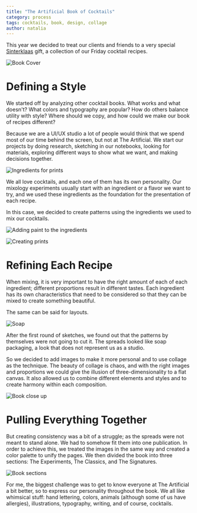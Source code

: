 ```yaml
---
title: "The Artificial Book of Cocktails"
category: process
tags: cocktails, book, design, collage
author: natalia
---
```


This year we decided to treat our clients and friends to a very special [Sinterklaas](/blog/2014/12/05/stnicholasday.html) gift, a collection of our Friday cocktail recipes.

![Book Cover](01-06-sinterklaas-book/cover.jpg)


# Defining a Style

We started off by analyzing other cocktail books. What works and what doesn't? What colors and typography are popular? How do others balance utility with style? Where should we copy, and how could we make our book of recipes different?

Because we are a UI/UX studio a lot of people would think that we spend most of our time behind the screen, but not at The Artificial. We start our projects by doing research, sketching in our notebooks, looking for materials, exploring different ways to show what we want, and making decisions together.

![Ingredients for prints](01-06-sinterklaas-book/fruits.jpg)

We all love cocktails, and each one of them has its own personality. Our mixology experiments usually start with an ingredient or a flavor we want to try, and we used these ingredients as the foundation for the presentation of each recipe.

In this case, we decided to create patterns using the ingredients we used to mix our cocktails.

![Adding paint to the ingredients](01-06-sinterklaas-book/painting.jpg)

![Creating prints](01-06-sinterklaas-book/impressions.jpg)

# Refining Each Recipe

When mixing, it is very important to have the right amount of each of each ingredient; different proportions result in different tastes. Each ingredient has its own characteristics that need to be considered so that they can be mixed to create something beautiful.

The same can be said for layouts.

![Soap](01-06-sinterklaas-book/soap.jpg)

After the first round of sketches, we found out that the patterns by themselves were not going to cut it. The spreads looked like soap packaging, a look that does not represent us as a studio.

So we decided to add images to make it more personal and to use collage as the technique. The beauty of collage is chaos, and with the right images and proportions we could give the illusion of three-dimensionality to a flat canvas. It also allowed us to combine different elements and styles and to create harmony within each composition.

![Book close up](01-06-sinterklaas-book/closeup.jpg)

# Pulling Everything Together

But creating consistency was a bit of a struggle; as the spreads were not meant to stand alone. We had to somehow fit them into one publication. In order to achieve this, we treated the images in the same way and created a color palette to unify the pages. We then divided the book into three sections: The Experiments, The Classics, and The Signatures.

![Book sections](01-06-sinterklaas-book/sections.jpg)

For me, the biggest challenge was to get to know everyone at The Artificial a bit better, so to express our personality throughout the book. We all like whimsical stuff: hand lettering, colors, animals (although some of us have allergies), illustrations, typography, writing, and of course, cocktails.
